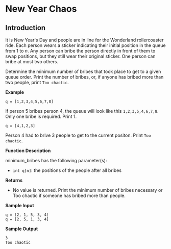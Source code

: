 # New Year Chaos

## Introduction

It is New Year's Day and people are in line for the Wonderland rollercoaster ride. Each person wears a sticker indicating their initial position in the queue from $1$ to $n$. Any person can bribe the person directly in front of them to swap positions, but they still wear their original sticker. One person can bribe at most two others.

Determine the minimum number of bribes that took place to get to a given queue order. Print the number of bribes, or, if anyone has bribed more than two people, print `Too chaotic`.

**Example**

```
q = [1,2,3,4,5,6,7,8]
```
If person 5 bribes person 4, the queue will look like this `1,2,3,5,4,6,7,8`. Only one bribe is required. Print $1$.

```
q = [4,1,2,3]
```
Person 4 had to brive $3$ people to get to the current positon. Print `Too chaotic`.

**Function Description**

minimum_bribes has the following parameter(s):

- `int q[n]`: the positions of the people after all bribes

**Returns**

- No value is returned. Print the minimum number of bribes necessary or Too chaotic if someone has bribed more than  people.


**Sample Input**

```
q = [2, 1, 5, 3, 4]
q = [2, 5, 1, 3, 4]
```

**Sample Output**
```
3
Too chaotic
```
